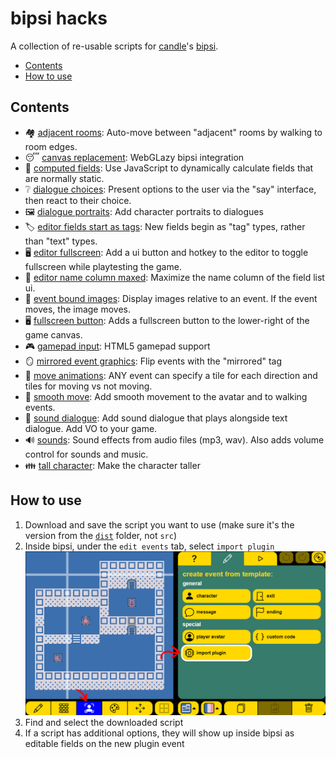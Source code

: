 # bipsi hacks

A collection of re-usable scripts for [candle](https://twitter.com/ragzouken)'s [bipsi](https://kool.tools/bipsi).

- [Contents](#contents)
- [How to use](#how-to-use)

## Contents

- 🏘️ [adjacent rooms](/dist/adjacent-rooms.js): Auto-move between "adjacent" rooms by walking to room edges.
- 😴 [canvas replacement](/dist/canvas-replacement.js): WebGLazy bipsi integration
- 🧠 [computed fields](/dist/computed-fields.js): Use JavaScript to dynamically calculate fields that are normally static.
- ❔ [dialogue choices](/dist/dialogue-choices.js): Present options to the user via the "say" interface, then react to their choice.
- 🖼 [dialogue portraits](/dist/dialogue-portraits.js): Add character portraits to dialogues
- 🏷 [editor fields start as tags](/dist/editor-fields-start-as-tags.js): New fields begin as "tag" types, rather than "text" types.
- 🖥️ [editor fullscreen](/dist/editor-fullscreen.js): Add a ui button and hotkey to the editor to toggle fullscreen while playtesting the game.
- 🎪 [editor name column maxed](/dist/editor-name-column-maxed.js): Maximize the name column of the field list ui.
- 📎 [event bound images](/dist/event-bound-images.js): Display images relative to an event.  If the event moves, the image moves.
- 🖥️ [fullscreen button](/dist/fullscreen-button.js): Adds a fullscreen button to the lower-right of the game canvas.
- 🎮 [gamepad input](/dist/gamepad-input.js): HTML5 gamepad support
- 🪞 [mirrored event graphics](/dist/mirrored-event-graphics.js): Flip events with the "mirrored" tag
- 👣 [move animations](/dist/move-animations.js): ANY event can specify a tile for each direction and tiles for moving vs not moving.
- 🫠 [smooth move](/dist/smooth-move.js): Add smooth movement to the avatar and to walking events.
- 💬 [sound dialogue](/dist/sound-dialogue.js): Add sound dialogue that plays alongside text dialogue.  Add VO to your game.
- 🔊 [sounds](/dist/sounds.js): Sound effects from audio files (mp3, wav).  Also adds volume control for sounds and music.
- 👪 [tall character](/dist/tall-character.js): Make the character taller

## How to use

1. Download and save the script you want to use (make sure it's the version from the [`dist`](./dist) folder, not `src`)
2. Inside bipsi, under the `edit events` tab, select `import plugin`
   ![plugin import example](./readme-plugin-import-example.png)
3. Find and select the downloaded script
4. If a script has additional options, they will show up inside bipsi as editable fields on the new plugin event
